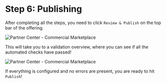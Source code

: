 # Step 6: Publishing

After completing all the steps, you need to click `Review & Publish` on the top bar of the offering.  

![Partner Center - Commercial Marketplace](./../../../images/publishingstep11_publish.png "Go to publishing")

This will take you to a validation overview, where you can see if all the automated checks have passed!

![Partner Center - Commercial Marketplace](./../../../images/publishingstep12_publish.png "Publishing")

If everything is configured and no errors are present, you are ready to hit `Publish`!
